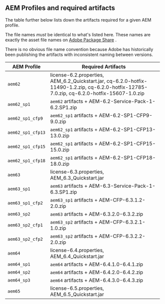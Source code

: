 AEM Profiles and required artifacts
-----------------------------------

The table further below lists down the artifacts required for a given AEM profile.

The file names _must_ be identical to what's listed here. These names are exactly the asset file names on [Adobe Package Share](https://www.adobeaemcloud.com/content/packageshare.html) .

There is no obvious file name convention because Adobe has historically been publishing the artifacts with inconsistent naming between versions.

| AEM Profile | Required Artifacts |
|-------------|--------------------|
| `aem62` | license-6.2.properties, AEM_6.2_Quickstart.jar, cq-6.2.0-hotfix-11490-1.2.zip, cq-6.2.0-hotfix-12785-7.0.zip, cq-6.2.0-hotfix-15607-1.0.zip |
| `aem62_sp1` | `aem62` artifacts + AEM-6.2-Service-Pack-1-6.2.SP1.zip |
| `aem62_sp1_cfp9` | `aem62_sp1` artifacts + AEM-6.2-SP1-CFP9-9.0.zip |
| `aem62_sp1_cfp13` | `aem62_sp1` artifacts + AEM-6.2-SP1-CFP13-13.0.zip |
| `aem62_sp1_cfp15` | `aem62_sp1` artifacts + AEM-6.2-SP1-CFP15-15.0.zip |
| `aem62_sp1_cfp18` | `aem62_sp1` artifacts + AEM-6.2-SP1-CFP18-18.0.zip |
| `aem63` | license-6.3.properties, AEM_6.3_Quickstart.jar |
| `aem63_sp1` | `aem63` artifacts + AEM-6.3-Service-Pack-1-6.3.SP1.zip |
| `aem63_sp1_cfp2` | `aem63_sp1` artifacts + AEM-CFP-6.3.1.2-2.0.zip |
| `aem63_sp2` | `aem63` artifacts + AEM-6.3.2.0-6.3.2.zip |
| `aem63_sp2_cfp1` | `aem63_sp2` artifacts + AEM-CFP-6.3.2.1-1.0.zip |
| `aem63_sp2_cfp2` | `aem63_sp2` artifacts + AEM-CFP-6.3.2.2-2.0.zip |
| `aem64` | license-6.4.properties, AEM_6.4_Quickstart.jar |
| `aem64_sp1` | `aem64` artifacts + AEM-6.4.1.0-6.4.1.zip |
| `aem64_sp2` | `aem64` artifacts + AEM-6.4.2.0-6.4.2.zip |
| `aem64_sp3` | `aem64` artifacts + AEM-6.4.3.0-6.4.3.zip |
| `aem65` | license-6.5.properties, AEM_6.5_Quickstart.jar |
